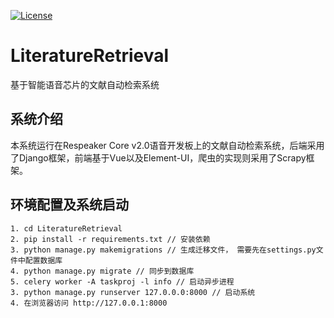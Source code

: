[![License](https://img.shields.io/badge/License-Apache%202.0-blue.svg)](https://opensource.org/licenses/Apache-2.0)

# LiteratureRetrieval
基于智能语音芯片的文献自动检索系统

## 系统介绍
本系统运行在Respeaker Core v2.0语音开发板上的文献自动检索系统，后端采用了Django框架，前端基于Vue以及Element-UI，爬虫的实现则采用了Scrapy框架。

## 环境配置及系统启动
    1. cd LiteratureRetrieval
    2. pip install -r requirements.txt // 安装依赖
    3. python manage.py makemigrations // 生成迁移文件， 需要先在settings.py文件中配置数据库
    4. python manage.py migrate // 同步到数据库
    5. celery worker -A taskproj -l info // 启动异步进程
    3. python manage.py runserver 127.0.0.0:8000 // 启动系统
    4. 在浏览器访问 http://127.0.0.1:8000
